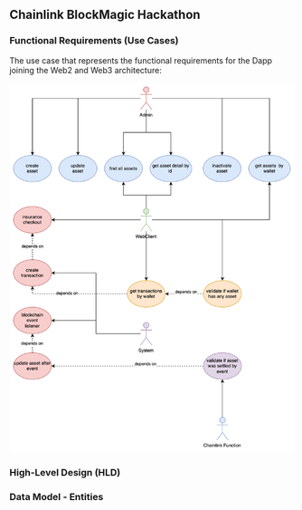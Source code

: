 ## Chainlink BlockMagic Hackathon

### Functional Requirements (Use Cases)

The use case that represents the functional requirements for the Dapp joining the Web2 and Web3 architecture:

![Blockshield UseCase](https://github.com/Chainlink-Blockmagic/.github/blob/main/profile/blockshield_use_case.svg "Blockshield UseCase")

### High-Level Design (HLD)


### Data Model - Entities
